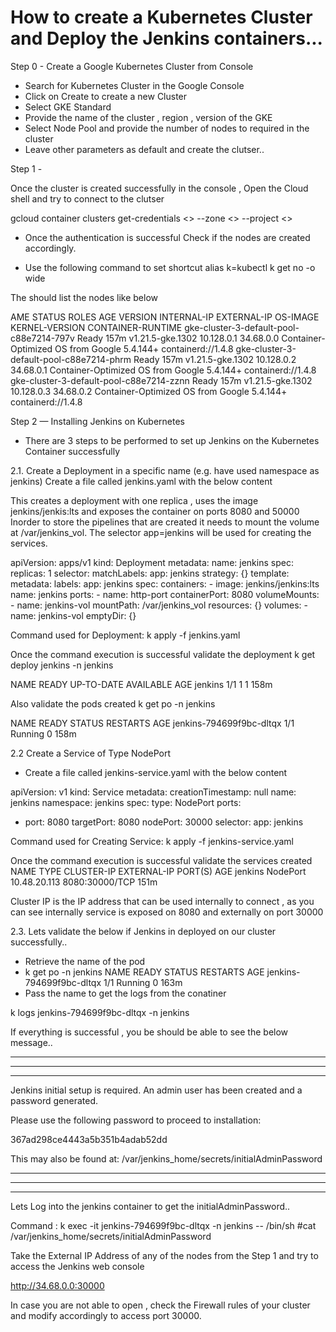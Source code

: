 # How to create a Kubernetes Cluster and Deploy the Jenkins containers...

Step 0 - Create a Google Kubernetes Cluster from Console
- Search for Kubernetes Cluster in the Google Console
- Click on Create to create a new Cluster 
- Select GKE Standard 
- Provide the name of the cluster , region , version of the GKE
- Select Node Pool and provide the number of nodes to required in the cluster
- Leave other parameters as default and create the clutser..

Step 1 - 

Once the cluster is created successfully in the console ,  Open the Cloud shell and try to connect to the clutser

gcloud container clusters get-credentials <<Name of the clutsre>> --zone <<Zone>> --project <<Name of the project>>

- Once the authentication is successful 
Check if the nodes are created accordingly.

- Use the following command to set shortcut 
alias k=kubectl
k get no -o wide

The should list the nodes like below

AME                                       STATUS   ROLES    AGE    VERSION            INTERNAL-IP   EXTERNAL-IP     OS-IMAGE                             KERNEL-VERSION   CONTAINER-RUNTIME
gke-cluster-3-default-pool-c88e7214-797v   Ready    <none>   157m   v1.21.5-gke.1302   10.128.0.1   34.68.0.0     Container-Optimized OS from Google   5.4.144+         containerd://1.4.8
gke-cluster-3-default-pool-c88e7214-phrm   Ready    <none>   157m   v1.21.5-gke.1302   10.128.0.2   34.68.0.1     Container-Optimized OS from Google   5.4.144+         containerd://1.4.8
gke-cluster-3-default-pool-c88e7214-zznn   Ready    <none>   157m   v1.21.5-gke.1302   10.128.0.3   34.68.0.2     Container-Optimized OS from Google   5.4.144+         containerd://1.4.8


Step 2 — Installing Jenkins on Kubernetes
- There are 3 steps to be performed to set up Jenkins on the Kubernetes Container successfully

2.1. Create a Deployment in a specific name (e.g. have used namespace as jenkins)
Create a file called jenkins.yaml with the below content 

This creates a deployment with one replica , uses the image jenkins/jenkis:lts and exposes the container on ports 8080 and 50000
Inorder to store the pipelines that are created it needs to mount the volume at /var/jenkins_vol. The selector app=jenkins will be used for creating the services.

apiVersion: apps/v1
kind: Deployment
metadata:
  name: jenkins
spec:
  replicas: 1
  selector:
    matchLabels:
      app: jenkins
  strategy: {}
  template:
    metadata:
      labels:
        app: jenkins
    spec:
      containers:
      - image: jenkins/jenkins:lts
        name: jenkins
        ports:
        - name: http-port
          containerPort: 8080
        volumeMounts:
        - name: jenkins-vol
          mountPath: /var/jenkins_vol
        resources: {}
      volumes:
      - name: jenkins-vol
        emptyDir: {}
        
Command used for Deployment:
k apply -f jenkins.yaml

Once the command execution is successful validate the deployment 
k get deploy jenkins -n jenkins 

NAME      READY   UP-TO-DATE   AVAILABLE   AGE
jenkins   1/1     1            1           158m

Also validate the pods created
k get po -n jenkins

NAME                       READY   STATUS    RESTARTS   AGE
jenkins-794699f9bc-dltqx   1/1     Running   0          158m


2.2 Create a Service of Type NodePort
- Create a file called jenkins-service.yaml with the below content 

apiVersion: v1
kind: Service
metadata:
  creationTimestamp: null
  name: jenkins
  namespace: jenkins
spec:
  type: NodePort
  ports:
  - port: 8080
    targetPort: 8080
    nodePort: 30000
  selector:
    app: jenkins
   
Command used for Creating Service:
k apply -f jenkins-service.yaml

Once the command execution is successful validate the services created
NAME      TYPE       CLUSTER-IP     EXTERNAL-IP   PORT(S)          AGE
jenkins   NodePort   10.48.20.113   <none>        8080:30000/TCP   151m

Cluster IP is the IP address that can be used internally to connect , as you can see internally service is exposed on 8080 and externally on port 30000

2.3. Lets validate the below if Jenkins in deployed on our cluster successfully..

- Retrieve the name of the pod 
- k get po -n jenkins
NAME                       READY   STATUS    RESTARTS   AGE
jenkins-794699f9bc-dltqx   1/1     Running   0          163m
- Pass the name to get the logs from the conatiner

k logs jenkins-794699f9bc-dltqx -n jenkins

If everything is successful , you be should be able to see the below message..

************************************************************
*************************************************************
*************************************************************

Jenkins initial setup is required. An admin user has been created and a password generated.

Please use the following password to proceed to installation:

367ad298ce4443a5b351b4adab52dd

This may also be found at: /var/jenkins_home/secrets/initialAdminPassword

*************************************************************
*************************************************************
*************************************************************

Lets Log into the jenkins container to get the initialAdminPassword..

Command : 
k exec -it jenkins-794699f9bc-dltqx -n jenkins -- /bin/sh
#cat /var/jenkins_home/secrets/initialAdminPassword

Take the External IP Address of any of the nodes from the Step 1 and try to access the Jenkins web console

http://34.68.0.0:30000

In case you are not able to open , check the Firewall rules of your cluster and modify accordingly to access port 30000.










   

